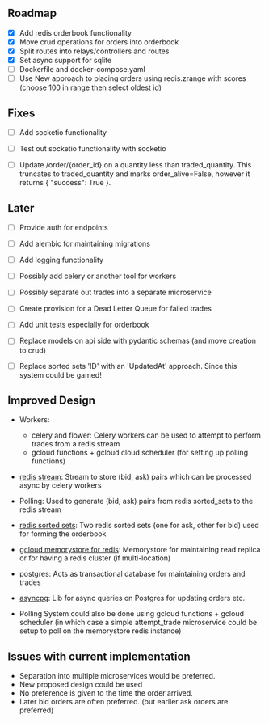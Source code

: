## Roadmap
- [X] Add redis orderbook functionality
- [X] Move crud operations for orders into orderbook
- [X] Split routes into relays/controllers and routes
- [X] Set async support for sqlite
- [ ] Dockerfile and docker-compose.yaml
- [ ] Use New approach to placing orders using redis.zrange with scores (choose 100 in range then select
    oldest id)

## Fixes
- [ ] Add socketio functionality
- [ ] Test out socketio functionality with socketio
- [ ] Update /order/{order_id} on a quantity less than traded_quantity. This truncates to traded_quantity and marks order_alive=False, however it returns { "success": True }.


## Later
- [ ] Provide auth for endpoints
- [ ] Add alembic for maintaining migrations
- [ ] Add logging functionality
- [ ] Possibly add celery or another tool for workers
- [ ] Possibly separate out trades into a separate microservice
- [ ] Create provision for a Dead Letter Queue for failed trades
- [ ] Add unit tests especially for orderbook
- [ ] Replace models on api side with pydantic schemas (and move creation to crud)

- [ ] Replace sorted sets 'ID' with an 'UpdatedAt' approach. Since this system could be
    gamed!



## Improved Design

- Workers: 
    - celery and flower: Celery workers can be used to attempt to perform trades from a redis stream
    - gcloud functions + gcloud cloud scheduler (for setting up polling functions)

- [redis stream](): Stream to store (bid, ask) pairs which can be processed async by celery workers
- Polling: Used to generate (bid, ask) pairs from redis sorted_sets to the redis stream
- [redis sorted sets](): Two redis sorted sets (one for ask, other for bid) used for forming the
    orderbook
- [gcloud memorystore for redis](https://cloud.google.com/memorystore/docs/cluster/memorystore-for-redis-cluster-overview): Memorystore for maintaining read replica or for having a redis cluster (if multi-location)
- postgres: Acts as transactional database for maintaining orders and trades
- [asyncpg](https://magicstack.github.io/asyncpg/current/): Lib for async queries on Postgres for updating orders etc.

- Polling System could also be done using gcloud functions + gcloud scheduler (in which case a
    simple attempt_trade microservice could be setup to poll on the memorystore redis instance)


## Issues with current implementation

- Separation into multiple microservices would be preferred.
- New proposed design could be used
- No preference is given to the time the order arrived.
- Later bid orders are often preferred. (but earlier ask orders are preferred)
